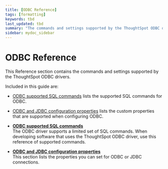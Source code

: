 ```yaml
---
title: [ODBC Reference]
tags: [formatting]
keywords: tbd
last_updated: tbd
summary: "The commands and settings supported by the ThoughtSpot ODBC drivers."
sidebar: mydoc_sidebar
---
```

# ODBC Reference

This Reference section contains the commands and settings supported by the ThoughtSpot ODBC drivers.

Included in this guide are:

-   [ODBC supported SQL commands](odbc_commands.html#) lists the supported SQL commands for ODBC.
-   [ODBC and JDBC configuration properties](simba_settings.html#) lists the custom properties that are supported when configuring ODBC.

-   **[ODBC supported SQL commands](../../data_integration/reference/odbc_commands.html)**  
The ODBC driver supports a limited set of SQL commands. When developing software that uses the ThoughtSpot ODBC driver, use this reference of supported commands.
-   **[ODBC and JDBC configuration properties](../../data_integration/reference/simba_settings.html)**  
This section lists the properties you can set for ODBC or JDBC connections.
